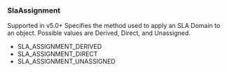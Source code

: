 ### SlaAssignment
Supported in v5.0+
Specifies the method used to apply an SLA Domain to an object. Possible values are Derived, Direct, and Unassigned.

- SLA_ASSIGNMENT_DERIVED
- SLA_ASSIGNMENT_DIRECT
- SLA_ASSIGNMENT_UNASSIGNED
